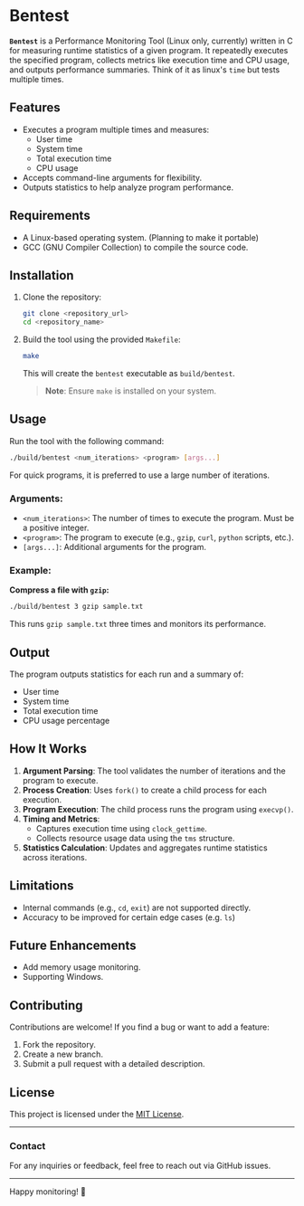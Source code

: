 # Bentest

**`Bentest`** is a Performance Monitoring Tool (Linux only, currently) written in C for measuring runtime statistics of a given program.
It repeatedly executes the specified program, collects metrics like execution time and CPU usage, and outputs performance summaries.
Think of it as linux's `time` but tests multiple times.

## Features

- Executes a program multiple times and measures:
  - User time
  - System time
  - Total execution time
  - CPU usage
- Accepts command-line arguments for flexibility.
- Outputs statistics to help analyze program performance.

## Requirements

- A Linux-based operating system. (Planning to make it portable)
- GCC (GNU Compiler Collection) to compile the source code.

## Installation

1. Clone the repository:
   ```bash
   git clone <repository_url>
   cd <repository_name>
   ```

2. Build the tool using the provided `Makefile`:
   ```bash
   make
   ```

   This will create the `bentest` executable as `build/bentest`.

   > **Note**: Ensure `make` is installed on your system.

## Usage

Run the tool with the following command:
```bash
./build/bentest <num_iterations> <program> [args...]
```
For quick programs, it is preferred to use a large number of iterations.
### Arguments:
- `<num_iterations>`: The number of times to execute the program. Must be a positive integer.
- `<program>`: The program to execute (e.g., `gzip`, `curl`, `python` scripts, etc.).
- `[args...]`: Additional arguments for the program.

### Example:
**Compress a file with `gzip`:**
   ```bash
   ./build/bentest 3 gzip sample.txt
   ```
   This runs `gzip sample.txt` three times and monitors its performance.

## Output
The program outputs statistics for each run and a summary of:
- User time
- System time
- Total execution time
- CPU usage percentage

## How It Works
1. **Argument Parsing**: The tool validates the number of iterations and the program to execute.
2. **Process Creation**: Uses `fork()` to create a child process for each execution.
3. **Program Execution**: The child process runs the program using `execvp()`.
4. **Timing and Metrics**:
   - Captures execution time using `clock_gettime`.
   - Collects resource usage data using the `tms` structure.
5. **Statistics Calculation**: Updates and aggregates runtime statistics across iterations.

## Limitations
- Internal commands (e.g., `cd`, `exit`) are not supported directly.
- Accuracy to be improved for certain edge cases (e.g. `ls`)

## Future Enhancements
- Add memory usage monitoring.
- Supporting Windows.

## Contributing
Contributions are welcome! If you find a bug or want to add a feature:
1. Fork the repository.
2. Create a new branch.
3. Submit a pull request with a detailed description.

## License
This project is licensed under the [MIT License](LICENSE).

---

### Contact
For any inquiries or feedback, feel free to reach out via GitHub issues.

---

Happy monitoring! :rocket:
